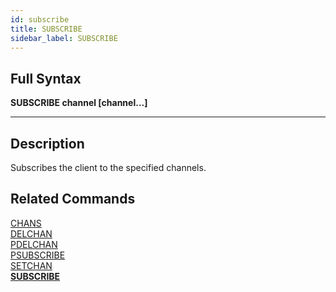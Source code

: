 ```yaml
---
id: subscribe
title: SUBSCRIBE
sidebar_label: SUBSCRIBE
---
```


## Full Syntax

**SUBSCRIBE  channel [channel...]**

---

## Description

Subscribes the client to the specified channels.

## Related Commands

[CHANS](chans.html)<br>
[DELCHAN](delchan.html)<br>
[PDELCHAN](pdelchan.html)<br>
[PSUBSCRIBE](psubscribe.html)<br>
[SETCHAN](setchan.html)<br>
**[SUBSCRIBE](subscribe.html)**<br>